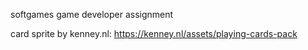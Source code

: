 softgames game developer assignment

card sprite by kenney.nl: https://kenney.nl/assets/playing-cards-pack